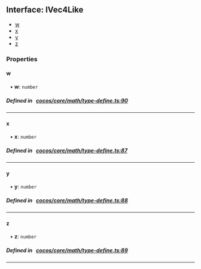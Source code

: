 ## Interface: IVec4Like

- [w](#w)
- [x](#x)
- [y](#y)
- [z](#z)

### Properties

#### w

<div style="margin-left: 10px;">


• **w**: ``number``

</div>


##### Defined in &nbsp;   [cocos/core/math/type-define.ts:90](https://github.com/cocos-creator/engine/blob/c7bf6b8a9/cocos/core/math/type-define.ts#L90)&nbsp;

___
#### x

<div style="margin-left: 10px;">


• **x**: ``number``

</div>


##### Defined in &nbsp;   [cocos/core/math/type-define.ts:87](https://github.com/cocos-creator/engine/blob/c7bf6b8a9/cocos/core/math/type-define.ts#L87)&nbsp;

___
#### y

<div style="margin-left: 10px;">


• **y**: ``number``

</div>


##### Defined in &nbsp;   [cocos/core/math/type-define.ts:88](https://github.com/cocos-creator/engine/blob/c7bf6b8a9/cocos/core/math/type-define.ts#L88)&nbsp;

___
#### z

<div style="margin-left: 10px;">


• **z**: ``number``

</div>


##### Defined in &nbsp;   [cocos/core/math/type-define.ts:89](https://github.com/cocos-creator/engine/blob/c7bf6b8a9/cocos/core/math/type-define.ts#L89)&nbsp;

___
